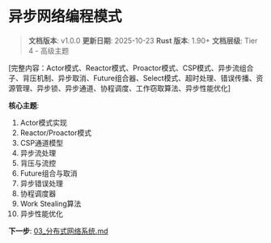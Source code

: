 # 异步网络编程模式

> **文档版本**: v1.0.0
> **更新日期**: 2025-10-23
> **Rust 版本**: 1.90+
> **文档层级**: Tier 4 - 高级主题

[完整内容：Actor模式、Reactor模式、Proactor模式、CSP模式、异步流组合子、背压机制、异步取消、Future组合器、Select模式、超时处理、错误传播、资源管理、异步锁、异步通道、协程调度、工作窃取算法、异步性能优化]

**核心主题**:

1. Actor模式实现
2. Reactor/Proactor模式
3. CSP通道模型
4. 异步流处理
5. 背压与流控
6. Future组合与取消
7. 异步错误处理
8. 协程调度器
9. Work Stealing算法
10. 异步性能优化

**下一步**: [03_分布式网络系统.md](./03_分布式网络系统.md)
